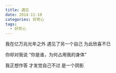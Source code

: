 ```yaml
---
title: 遇见
date: 2014-11-10
categories: 好奇心
tags:
  - 好奇心
---
```

 
我在亿万兆光年之外
遇见了另一个自己
为此欣喜不已
<!--more-->
你却对我说
“你是谁，为何占用我的身体”

我正想作答
才发觉自己不过
是一个阴影